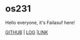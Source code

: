 # os231
Hello everyone, it's Failasuf here!

[GITHUB](https://github.com/failasuf123/os231) | [LOG](https://raw.githubusercontent.com/failasuf123/os231/main/TXT/mylog.txt) |[LINK](https://failasuf123.github.io/os231/LINKS/)
